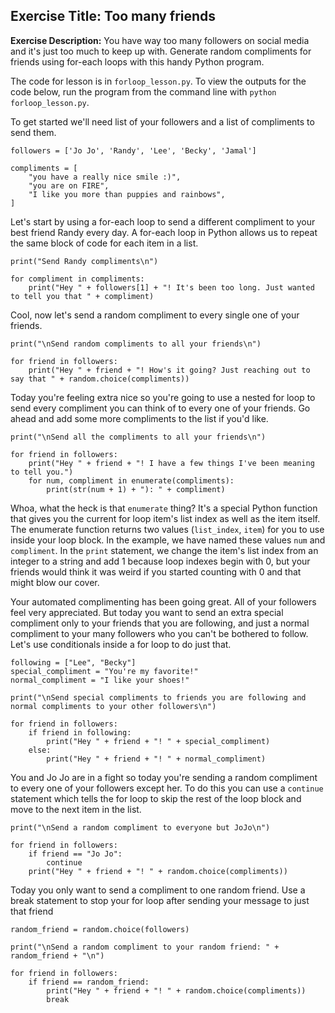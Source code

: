 ## **Exercise Title:** Too many friends

**Exercise Description:** You have way too many followers on social media and it's just too much to keep up with.
Generate random compliments for friends using for-each loops with this handy Python program.

The code for lesson is in `forloop_lesson.py`. To view the outputs for the code below, run the program from the 
command line with `python forloop_lesson.py`.

To get started we'll need list of your followers and a list of compliments to send them.

```
followers = ['Jo Jo', 'Randy', 'Lee', 'Becky', 'Jamal']

compliments = [
    "you have a really nice smile :)",
    "you are on FIRE",
    "I like you more than puppies and rainbows",
]
```

Let's start by using a for-each loop to send a different compliment to your best friend Randy every day. A for-each loop 
in Python allows us to repeat the same block of code for each item in a list.

```
print("Send Randy compliments\n")

for compliment in compliments:
    print("Hey " + followers[1] + "! It's been too long. Just wanted to tell you that " + compliment)
```

Cool, now let's send a random compliment to every single one of your friends.

```
print("\nSend random compliments to all your friends\n")

for friend in followers:
    print("Hey " + friend + "! How's it going? Just reaching out to say that " + random.choice(compliments))
```

Today you're feeling extra nice so you're going to use a nested for loop to send every compliment you can think of
to every one of your friends. Go ahead and add some more compliments to the list if you'd like.

```
print("\nSend all the compliments to all your friends\n")

for friend in followers:
    print("Hey " + friend + "! I have a few things I've been meaning to tell you.")
    for num, compliment in enumerate(compliments):
        print(str(num + 1) + "): " + compliment)
```

Whoa, what the heck is that `enumerate` thing? It's a special Python function that gives you the current for loop item's
list index as well as the item itself. The enumerate function returns two values (`list_index`, `item`) for you to use
inside your loop block. In the example, we have named these values `num` and `compliment`. In the `print` statement, 
we change the item's list index from an integer to a string and add 1 because loop indexes begin 
with 0, but your friends would think it was weird if you started counting with 0 and that might blow our cover.

Your automated complimenting has been going great. All of your followers feel very appreciated. But today you want
to send an extra special compliment only to your friends that you are following, and just a normal compliment to your
many followers who you can't be bothered to follow. Let's use conditionals inside a for loop to do just that.

```
following = ["Lee", "Becky"]
special_compliment = "You're my favorite!"
normal_compliment = "I like your shoes!"

print("\nSend special compliments to friends you are following and normal compliments to your other followers\n")

for friend in followers:
    if friend in following:
        print("Hey " + friend + "! " + special_compliment)
    else:
        print("Hey " + friend + "! " + normal_compliment)
```

You and Jo Jo are in a fight so today you're sending a random compliment to every one of your followers except her. To
do this you can use a `continue` statement which tells the for loop to skip the rest of the loop block and move to the
next item in the list.

```
print("\nSend a random compliment to everyone but JoJo\n")

for friend in followers:
    if friend == "Jo Jo":
        continue
    print("Hey " + friend + "! " + random.choice(compliments))
```

Today you only want to send a compliment to one random friend. Use a break statement to stop your for loop after
sending your message to just that friend

```
random_friend = random.choice(followers)

print("\nSend a random compliment to your random friend: " + random_friend + "\n")

for friend in followers:
    if friend == random_friend:
        print("Hey " + friend + "! " + random.choice(compliments))
        break
```